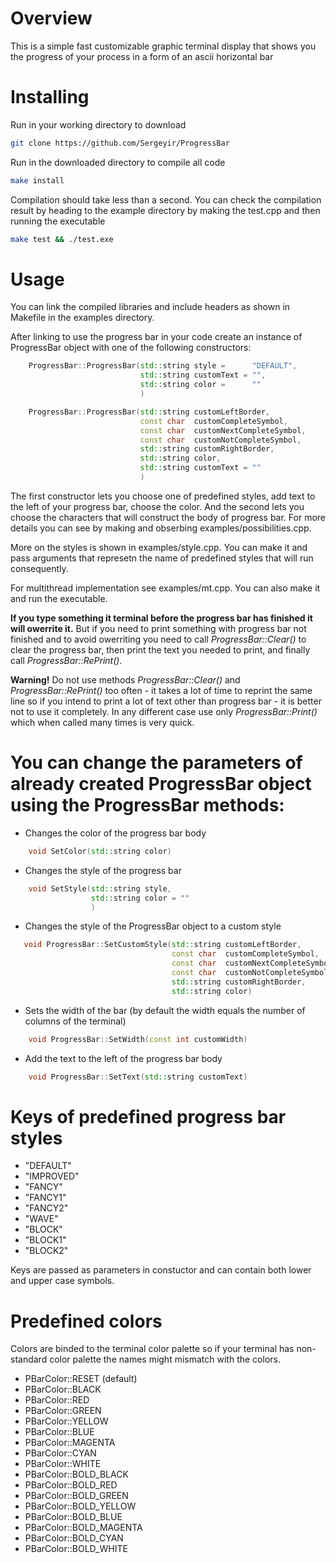 # Overview

This is a simple fast customizable graphic terminal display that shows you the progress of your process in a form of an ascii horizontal bar

# Installing

Run in your working directory to download

```sh
git clone https://github.com/Sergeyir/ProgressBar
```

Run in the downloaded directory to compile all code

```sh 
make install 
```

Compilation should take less than a second. You can check the compilation result by heading to the example directory by making the test.cpp and then running the executable

```sh
make test && ./test.exe
```

# Usage

You can link the compiled libraries and include headers as shown in Makefile in the examples directory. 

After linking to use the progress bar in your code create an instance of ProgressBar object with one of the following constructors:

```c++
    ProgressBar::ProgressBar(std::string style =      "DEFAULT", 
                             std::string customText = "", 
                             std::string color =      ""
                             )

    ProgressBar::ProgressBar(std::string customLeftBorder, 
                             const char  customCompleteSymbol, 
                             const char  customNextCompleteSymbol, 
                             const char  customNotCompleteSymbol,
                             std::string customRightBorder, 
                             std::string color, 
                             std::string customText = ""
                             )
```

The first constructor lets you choose one of predefined styles, add text to the left of your progress bar, choose the color. And the second lets you choose the characters that will construct the body of progress bar. For more details you can see by making and obserbing examples/possibilities.cpp.

More on the styles is shown in examples/style.cpp. You can make it and pass arguments that represetn the name of predefined styles that will run consequently.

For multithread implementation see examples/mt.cpp. You can also make it and run the executable.

**If you type something it terminal before the progress bar has finished it will owerrite it.** But if you need to print something with progress bar not finished and to avoid owerriting you need to call *ProgressBar::Clear()* to clear the progress bar, then print the text you needed to print, and finally call *ProgressBar::RePrint()*.

**Warning!** Do not use methods *ProgressBar::Clear()* and *ProgressBar::RePrint()* too often - it takes a lot of time to reprint the same line so if you intend to print a lot of text other than progress bar - it is better not to use it completely. In any different case use only *ProgressBar::Print()* which when called many times is very quick.

# You can change the parameters of already created ProgressBar object using the ProgressBar methods:

- Changes the color of the progress bar body

```c++
	void SetColor(std::string color)
```

- Changes the style of the progress bar

```c++
	void SetStyle(std::string style, 
                  std::string color = ""
                  )
```
	
- Changes the style of the ProgressBar object to a custom style
```c++
   void ProgressBar::SetCustomStyle(std::string customLeftBorder, 
                                    const char  customCompleteSymbol, 
                                    const char  customNextCompleteSymbol, 
                                    const char  customNotCompleteSymbol,
                                    std::string customRightBorder, 
                                    std::string color)
```

- Sets the width of the bar (by default the width equals the number of columns of the terminal)
```c++
	void ProgressBar::SetWidth(const int customWidth)
```

- Add the text to the left of the progress bar body
```c++
	void ProgressBar::SetText(std::string customText)
```

# Keys of predefined progress bar styles

- "DEFAULT"
- "IMPROVED"
- "FANCY"
- "FANCY1"
- "FANCY2"
- "WAVE"
- "BLOCK"
- "BLOCK1"
- "BLOCK2"

Keys are passed as parameters in constuctor and can contain both lower and upper case symbols.

# Predefined colors

Colors are binded to the terminal color palette so if your terminal has non-standard color palette the names might mismatch with the colors.

- PBarColor::RESET (default)
- PBarColor::BLACK
- PBarColor::RED
- PBarColor::GREEN
- PBarColor::YELLOW
- PBarColor::BLUE
- PBarColor::MAGENTA
- PBarColor::CYAN
- PBarColor::WHITE
- PBarColor::BOLD_BLACK
- PBarColor::BOLD_RED
- PBarColor::BOLD_GREEN
- PBarColor::BOLD_YELLOW
- PBarColor::BOLD_BLUE
- PBarColor::BOLD_MAGENTA
- PBarColor::BOLD_CYAN
- PBarColor::BOLD_WHITE
